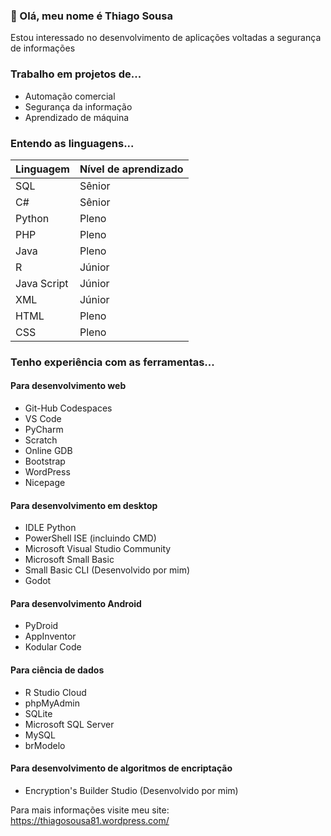 ### 👋 Olá, meu nome é Thiago Sousa
Estou interessado no desenvolvimento de aplicações voltadas a segurança de informações
### Trabalho em projetos de...
- Automação comercial 
- Segurança da informação
- Aprendizado de máquina
### Entendo as linguagens...
| Linguagem | Nível de aprendizado |
| --------- | -------------------- |
| SQL | Sênior |
| C# | Sênior | 
| Python | Pleno |
| PHP | Pleno |
| Java | Pleno |
| R | Júnior |
| Java Script | Júnior |
| XML | Júnior |
| HTML | Pleno |
| CSS | Pleno |
### Tenho experiência com as ferramentas...
#### Para desenvolvimento web
- Git-Hub Codespaces
- VS Code
- PyCharm
- Scratch
- Online GDB
- Bootstrap
- WordPress
- Nicepage
#### Para desenvolvimento em desktop
- IDLE Python
- PowerShell ISE (incluindo CMD)
- Microsoft Visual Studio Community
- Microsoft Small Basic
- Small Basic CLI (Desenvolvido por mim)
- Godot
#### Para desenvolvimento Android
- PyDroid
- AppInventor
- Kodular Code
#### Para ciência de dados
- R Studio Cloud
- phpMyAdmin
- SQLite
- Microsoft SQL Server
- MySQL
- brModelo
#### Para desenvolvimento de algoritmos de encriptação
- Encryption's Builder Studio (Desenvolvido por mim)

Para mais informações visite meu site: https://thiagosousa81.wordpress.com/
<!---
ThiagoSousa81/ThiagoSousa81 is a ✨ special ✨ repository because its `README.md` (this file) appears on your GitHub profile.
You can click the Preview link to take a look at your changes.
--->
